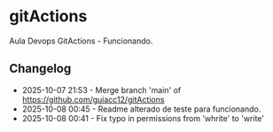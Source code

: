 # gitActions
Aula Devops GitActions - Funcionando.


## Changelog
- 2025-10-07 21:53 - Merge branch 'main' of https://github.com/guiacc12/gitActions
- 2025-10-08 00:45 - Readme alterado de teste para funcionando.
- 2025-10-08 00:41 - Fix typo in permissions from 'whrite' to 'write'


